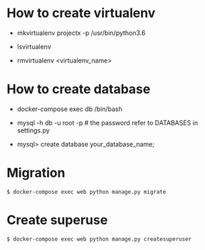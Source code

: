 # How to create virtualenv

- mkvirtualenv projectx -p /usr/bin/python3.6

- lsvirtualenv

- rmvirtualenv <virtualenv_name>


# How to create database
- docker-compose exec db /bin/bash

- mysql -h db -u root -p # the password refer to DATABASES in settings.py

- mysql> create database your_database_name;

# Migration
`$ docker-compose exec web python manage.py migrate`

# Create superuse
`$ docker-compose exec web python manage.py createsuperuser`
